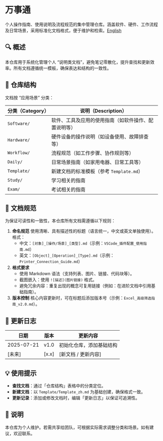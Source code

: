 # 万事通

个人操作指南、使用说明及流程规范的集中管理仓库。涵盖软件、硬件、工作流程及日常场景，采用标准化文档格式，便于维护和检索。[English](./README_en.md)

## 🔍 概述

本仓库用于系统化管理个人 “说明类文档”，避免笔记零散化，提升查找和更新效率。所有文档遵循统一模板，确保表达和结构的一致性。

## 📂 仓库结构

文档按 “应用场景” 分类：

| 分类（Category） | 说明（Description）                                  |
| ---------------- | ---------------------------------------------------- |
| `Software/`      | 软件、工具及应用的使用指南（如软件操作、配置说明等） |
| `Hardware/`      | 硬件设备的操作说明（如设备使用、故障排查等）         |
| `Workflow/`      | 流程规范（如工作步骤、协作规则等）                   |
| `Daily/`         | 日常场景指南（如家用电器、日常工具等）               |
| `Template/`      | 新建文档的标准模板（参考 `Template.md`）             |
| `Study/`         | 学习相关的指南                                       |
| `Exam/`          | 考试相关的指南                                       |

## 📝 文档规范

为保证可读性和一致性，本仓库所有文档需遵循以下规则：

1. **命名规范**
    使用清晰、具有描述性的标题（语言统一，中文或英文单独使用）。格式：
    - 中文：`[对象]_[操作/场景]_[类型].md`（示例：`VSCode_插件配置_使用指南.md`）
    - 英文：`[Object]_[Operation]_[Type].md`（示例：`Printer_Connection_Guide.md`）
2. **格式要求**
    - 使用 Markdown 语法（支持列表、图片、链接、代码块等）。
    - 截图嵌入：使用 `![描述](图片链接)` 格式。
    - 避免冗余内容：重复出现的概念可复用链接（例如：在进阶文档中引用基础指南）。
3. **版本控制**
    核心内容更新时，可在标题后添加版本号（示例：`Excel_高级筛选指南_v2.0.md`）。

## 📌 更新日志

| 日期       | 版本  | 更新内容                 |
| ---------- | ----- | ------------------------ |
| 2025-07-21 | v1.0  | 初始化仓库，添加基础结构 |
| [未来]     | [x.x] | [新文档 / 更新内容]      |

## 💡 使用提示

- **查找文档**：通过「仓库结构」表格中的分类定位。
- **新建文档**：以 `Template/Template_zh.md` 为基础创建，确保格式一致。
- **更新记录**：添加或修改文档时，编辑「更新日志」以保证可追溯性。

## 📮 说明

本仓库为个人维护。若需共享给团队，可根据实际需求调整分类和场景。如有建议，欢迎联系。